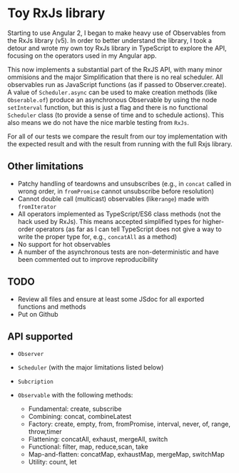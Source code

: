 # Toy RxJs library

Starting to use Angular 2, I began to make heavy use of Observables from
the RxJs library (v5). In order to better understand the library,
I took a detour and wrote my own toy RxJs library in TypeScript to explore the API, focusing
on the operators used in my Angular app.

This now implements a substantial part of the RxJS API, with many minor ommisions
and the major Simplification
that there is no real scheduler. All observables run as JavaScript functions
(as if passed to Observer.create). A value of `Scheduler.async` can be used
to make creation methods (like `Obserable.of`) produce an asynchronous
Observable by using the node `setInterval` function, but this is just
a flag and there is no functional `Scheduler` class (to provide
a sense of time and to schedule actions). This also means we do not
have the nice marble testing from `RxJs`.

For all of our tests we compare the result from our toy implementation with
the expected result and with the result from running with the full Rxjs library.

## Other limitations

* Patchy handling of teardowns and unsubscribes (e.g., in `concat` called in wrong order, in `fromPromise` cannot unsubscribe before resolution)
* Cannot double call (multicast) observables (like`range`) made with `fromIterator`
* All operators implemented as TypeScript/ES6 class methods (not the hack used by RxJs). This means accepted simplified types
for higher-order operators (as far as I can tell TypeScript does not give a way to write the proper type for, e.g., `concatAll` as a method)
* No support for hot observables
* A number of the asynchronous tests are non-deterministic and have been commented out to improve reproducibility

## TODO

* Review all files and ensure at least some JSdoc for all exported functions and methods
* Put on Github

## API supported

* `Observer`
* `Scheduler` (with the major limitations listed below)
* `Subcription`
* `Observable` with the following methods:

  + Fundamental: create, subscribe
  + Combining: concat, combineLatest
  + Factory: create, empty, from, fromPromise, interval, never, of, range, throw,timer
  + Flattening: concatAll, exhaust, mergeAll, switch
  + Functional: filter, map, reduce,scan, take
  + Map-and-flatten: concatMap, exhaustMap, mergeMap, switchMap
  + Utility: count, let

